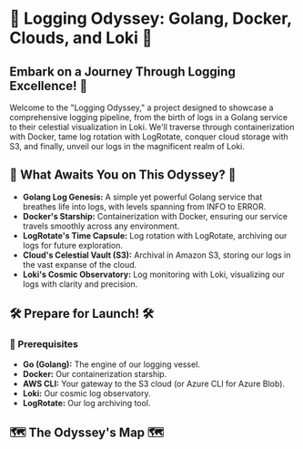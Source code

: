 # 🚀 Logging Odyssey: Golang, Docker, Clouds, and Loki 🌌

## Embark on a Journey Through Logging Excellence! 🌟

Welcome to the "Logging Odyssey," a project designed to showcase a comprehensive logging pipeline, from the birth of logs in a Golang service to their celestial visualization in Loki. We'll traverse through containerization with Docker, tame log rotation with LogRotate, conquer cloud storage with S3, and finally, unveil our logs in the magnificent realm of Loki.

## 🌟 What Awaits You on This Odyssey? 🌟

* **Golang Log Genesis:** A simple yet powerful Golang service that breathes life into logs, with levels spanning from INFO to ERROR.
* **Docker's Starship:** Containerization with Docker, ensuring our service travels smoothly across any environment.
* **LogRotate's Time Capsule:** Log rotation with LogRotate, archiving our logs for future exploration.
* **Cloud's Celestial Vault (S3):** Archival in Amazon S3, storing our logs in the vast expanse of the cloud.
* **Loki's Cosmic Observatory:** Log monitoring with Loki, visualizing our logs with clarity and precision.

## 🛠️ Prepare for Launch! 🛠️

### 🚀 Prerequisites

* **Go (Golang):** The engine of our logging vessel.
* **Docker:** Our containerization starship.
* **AWS CLI:** Your gateway to the S3 cloud (or Azure CLI for Azure Blob).
* **Loki:** Our cosmic log observatory.
* **LogRotate:** Our log archiving tool.

## 🗺️ The Odyssey's Map 🗺️